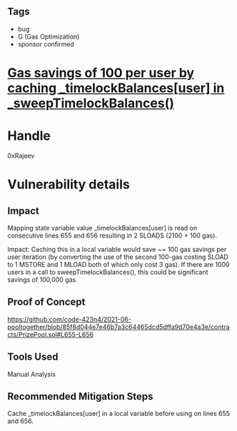 ## Tags

- bug
- G (Gas Optimization)
- sponsor confirmed

# [Gas savings of 100 per user by caching _timelockBalances[user] in _sweepTimelockBalances()](https://github.com/code-423n4/2021-06-pooltogether-findings/issues/32) 

# Handle

0xRajeev


# Vulnerability details

## Impact

Mapping state variable value _timelockBalances[user] is read on consecutive lines 655 and 656 resulting in 2 SLOADS (2100 + 100 gas). 

Impact: Caching this in a local variable would save ~= 100 gas savings per user iteration (by converting the use of the second 100-gas costing SLOAD to 1 MSTORE and 1 MLOAD both of which only cost 3 gas). If there are 1000 users in a call to sweepTimelockBalances(), this could be significant savings of 100,000 gas.

## Proof of Concept

https://github.com/code-423n4/2021-06-pooltogether/blob/85f8d044e7e46b7a3c64465dcd5dffa9d70e4a3e/contracts/PrizePool.sol#L655-L656


## Tools Used

Manual Analysis

## Recommended Mitigation Steps

Cache _timelockBalances[user] in a local variable before using on lines 655 and 656.

